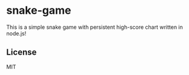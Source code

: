 # snake-game

This is a simple snake game with persistent high-score chart written in node.js!

## License 

MIT

